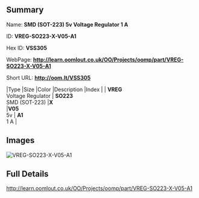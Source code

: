 

## Summary
 
Name: __SMD (SOT-223) 5v Voltage Regulator 1 A__

ID: __VREG-SO223-X-V05-A1__

Hex ID: __VSS305__

WebPage: __http://learn.oomlout.co.uk/OO/Projects/oomp/part/VREG-SO223-X-V05-A1__

Short URL: __http://oom.lt/VSS305__


|Type   |Size   |Color   |Description   |Index   |
| __VREG__ <br>Voltage Regulator  | __SO223__<br>SMD (SOT-223)   |__X__<br>    |__V05__<br>5v    | __A1__<br> 1 A |


## Images
![VREG-SO223-X-V05-A1](http://oomlout.com/oomp-gen/parts/VREG-SO223-X-V05-A1/VREG-SO223-X-V05-A1_420.jpg)

## Full Details

 http://learn.oomlout.co.uk/OO/Projects/oomp/part/VREG-SO223-X-V05-A1

